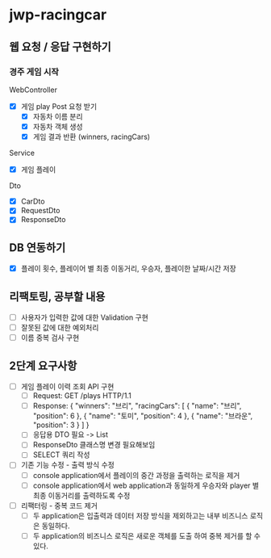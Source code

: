 # jwp-racingcar

## 웹 요청 / 응답 구현하기

### 경주 게임 시작
WebController
- [x] 게임 play Post 요청 받기
  - [x] 자동차 이름 분리
  - [x] 자동차 객체 생성
  - [x] 게임 결과 반환 (winners, racingCars)

Service
- [x] 게임 플레이

Dto
- [x] CarDto
- [x] RequestDto
- [x] ResponseDto

## DB 연동하기
- [x] 플레이 횟수, 플레이어 별 최종 이동거리, 우승자, 플레이한 날짜/시간 저장

## 리팩토링, 공부할 내용
- [ ] 사용자가 입력한 값에 대한 Validation 구현
- [ ] 잘못된 값에 대한 예외처리
- [ ] 이름 중복 검사 구현

## 2단계 요구사항
- [ ] 게임 플레이 이력 조회 API 구현
  - [ ] Request: GET /plays HTTP/1.1
  - [ ] Response:
    {
      "winners": "브리",
      "racingCars": [
        {
          "name": "브리",
          "position": 6
        },
        {
          "name": "토미",
          "position": 4
        },
        {
          "name": "브라운",
          "position": 3
        }
      ]
    }
  - [ ] 응답용 DTO 필요 -> List<ResponseDto>
  - [ ] ResponseDto 클래스명 변경 필요해보임
  - [ ] SELECT 쿼리 작성
- [ ] 기존 기능 수정 - 출력 방식 수정
  - [ ] console application에서 플레이의 중간 과정을 출력하는 로직을 제거
  - [ ] console application에서 web application과 동일하게 우승자와 player 별 최종 이동거리를 출력하도록 수정
- [ ] 리팩터링 - 중복 코드 제거
  - [ ] 두 application은 입출력과 데이터 저장 방식을 제외하고는 내부 비즈니스 로직은 동일하다.
  - [ ] 두 application의 비즈니스 로직은 새로운 객체를 도출 하여 중복 제거를 할 수 있다.
